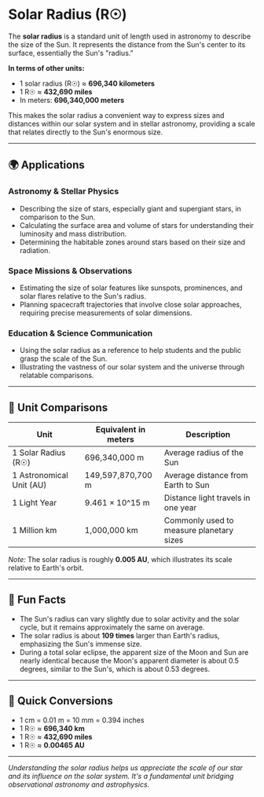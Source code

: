 # Solar Radius (R☉)

The **solar radius** is a standard unit of length used in astronomy to describe the size of the Sun. It represents the distance from the Sun's center to its surface, essentially the Sun's "radius." 

**In terms of other units:**

- 1 solar radius (R☉) ≈ **696,340 kilometers**  
- 1 R☉ ≈ **432,690 miles**  
- In meters: **696,340,000 meters**  

This makes the solar radius a convenient way to express sizes and distances within our solar system and in stellar astronomy, providing a scale that relates directly to the Sun's enormous size.

---

## 🌍 Applications

### Astronomy & Stellar Physics
- Describing the size of stars, especially giant and supergiant stars, in comparison to the Sun.
- Calculating the surface area and volume of stars for understanding their luminosity and mass distribution.
- Determining the habitable zones around stars based on their size and radiation.

### Space Missions & Observations
- Estimating the size of solar features like sunspots, prominences, and solar flares relative to the Sun's radius.
- Planning spacecraft trajectories that involve close solar approaches, requiring precise measurements of solar dimensions.

### Education & Science Communication
- Using the solar radius as a reference to help students and the public grasp the scale of the Sun.
- Illustrating the vastness of our solar system and the universe through relatable comparisons.

---

## 📏 Unit Comparisons

| Unit                | Equivalent in meters | Description                               |
|---------------------|------------------------|-------------------------------------------|
| 1 Solar Radius (R☉) | 696,340,000 m          | Average radius of the Sun                |
| 1 Astronomical Unit (AU) | 149,597,870,700 m     | Average distance from Earth to Sun      |
| 1 Light Year       | 9.461 × 10^15 m        | Distance light travels in one year     |
| 1 Million km     | 1,000,000 km           | Commonly used to measure planetary sizes|

*Note:* The solar radius is roughly **0.005 AU**, which illustrates its scale relative to Earth's orbit.

---

## 🌟 Fun Facts

- The Sun's radius can vary slightly due to solar activity and the solar cycle, but it remains approximately the same on average.
- The solar radius is about **109 times** larger than Earth's radius, emphasizing the Sun's immense size.
- During a total solar eclipse, the apparent size of the Moon and Sun are nearly identical because the Moon's apparent diameter is about 0.5 degrees, similar to the Sun's, which is about 0.53 degrees.

---

## 🔄 Quick Conversions
- 1 cm = 0.01 m = 10 mm = 0.394 inches
- 1 R☉ ≈ **696,340 km**  
- 1 R☉ ≈ **432,690 miles**  
- 1 R☉ ≈ **0.00465 AU**

---

*Understanding the solar radius helps us appreciate the scale of our star and its influence on the solar system. It's a fundamental unit bridging observational astronomy and astrophysics.*